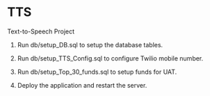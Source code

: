 # TTS
Text-to-Speech Project

1. Run db/setup_DB.sql to setup the database tables.

2. Run db/setup_TTS_Config.sql to configure Twilio mobile number.

3. Run db/setup_Top_30_funds.sql to setup funds for UAT.

4. Deploy the application and restart the server.